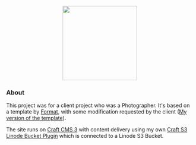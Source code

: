 <p align="center"><a href="https://katwamba-mutale.vercel.app/" target="_blank"><img src="https://katwamba-mutale.vercel.app/assets/logo.png" width="200" align="center" /></a></p>

### About
This project was for a client project who was a Photographer. It's based on a template by [Format](https://format.com/), with some modification requested by the client ([My version of the template](https://github.com/mwikala/katwamba)).

The site runs on [Craft CMS 3](https://craftcms.com/) with content delivery using my own [Craft S3 Linode Bucket Plugin](https://github.com/mwikala/linode-s3) which is connected to a Linode S3 Bucket.

